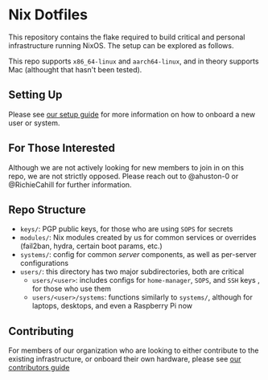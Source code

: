 # Nix Dotfiles

This repository contains the flake required to build critical and personal
infrastructure running NixOS. The setup can be explored as follows.

This repo supports `x86_64-linux` and `aarch64-linux`, and in theory supports
Mac (althought that hasn't been tested).

## Setting Up

Please see [our setup guide](./docs/setting-up.md) for more information on how
to onboard a new user or system.

## For Those Interested

Although we are not actively looking for new members to join in on this repo,
we are not strictly opposed. Please reach out to @ahuston-0 or @RichieCahill
for further information.

## Repo Structure

- `keys/`: PGP public keys, for those who are using `SOPS` for secrets
- `modules/`: Nix modules created by us for common services or overrides
  (fail2ban, hydra, certain boot params, etc.)
- `systems/`: config for common *server* components, as well as per-server configurations
- `users/`: this directory has two major subdirectories, both are critical
    - `users/<user>`: includes configs for `home-manager`, `SOPS`, and `SSH` keys
       , for those who use them
    - `users/<user>/systems`: functions similarly to `systems/`, although for
  laptops, desktops, and even a Raspberry Pi now

## Contributing

For members of our organization who are looking to either contribute to the
existing infrastructure, or onboard their own hardware, please see
[our contributors guide](./docs/CONTRIBUTING.md)
